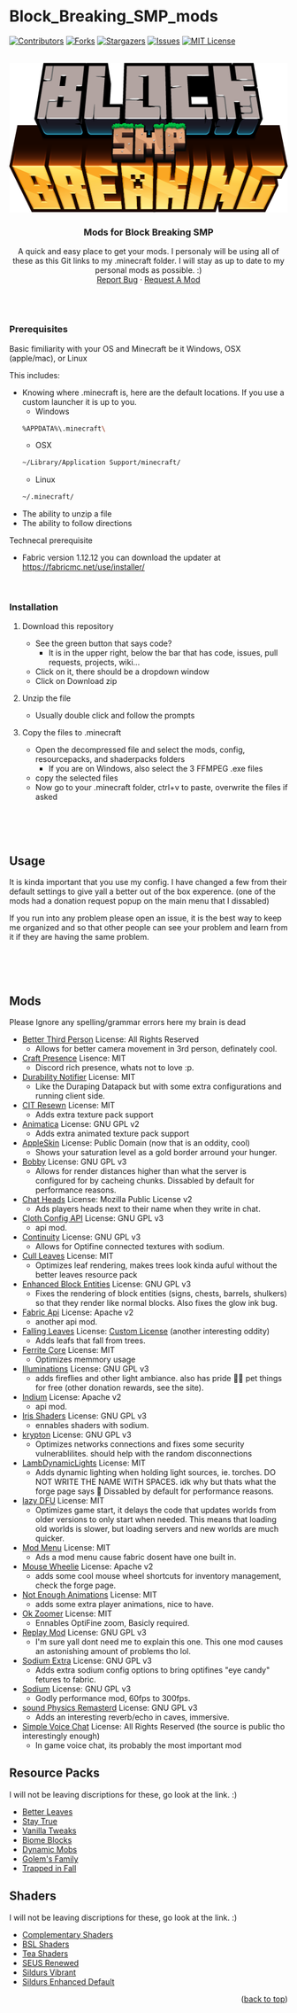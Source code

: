 # Block_Breaking_SMP_mods
<div id="top"></div>
<!--
*** Thanks for checking out the Best-README-Template. If you have a suggestion
*** that would make this better, please fork the repo and create a pull request
*** or simply open an issue with the tag "enhancement".
*** Don't forget to give the project a star!
*** Thanks again! Now go create something AMAZING! :D
-->



<!-- PROJECT SHIELDS -->
<!--
*** I'm using markdown "reference style" links for readability.
*** Reference links are enclosed in brackets [ ] instead of parentheses ( ).
*** See the bottom of this document for the declaration of the reference variables
*** for contributors-url, forks-url, etc. This is an optional, concise syntax you may use.
*** https://www.markdownguide.org/basic-syntax/#reference-style-links
-->
[![Contributors][contributors-shield]][contributors-url]
[![Forks][forks-shield]][forks-url]
[![Stargazers][stars-shield]][stars-url]
[![Issues][issues-shield]][issues-url]
[![MIT License][license-shield]][license-url]

<!-- PROJECT LOGO -->
<br />
<div align="center">
  <a href="https://github.com/VoidAndCaffeine/Block_Breaking_SMP_mods/">
    <img src="images/logo.png" alt="Logo" width="554" height="270">
  </a>

<h3 align="center">Mods for Block Breaking SMP</h3>

  <p align="center">
    A quick and easy place to get your mods. I personaly will be using all of these as this Git links to my .minecraft folder. I will stay as up to date to my personal mods as possible. :)
    <br />
    <a href="https://github.com/VoidAndCaffeine/Block_Breaking_SMP_mods/issues">Report Bug</a>
    ·
    <a href="https://github.com/VoidAndCaffeine/Block_Breaking_SMP_mods/issues">Request A Mod</a>
    <br />
    <br />
  </p>
</div>

<br />

### Prerequisites

Basic fimiliarity with your OS and Minecraft be it Windows, OSX (apple/mac), or Linux

This includes:
* Knowing where .minecraft is, here are the default locations. If you use a custom launcher it is up to you.
    + Windows
    ```sh
    %APPDATA%\.minecraft\
    ```
    + OSX
    ```sh
    ~/Library/Application Support/minecraft/
    ```
    + Linux
    ```sh
    ~/.minecraft/
    ```
* The ability to unzip a file
* The ability to follow directions

Technecal prerequisite

* Fabric version 1.12.12 you can download the updater at https://fabricmc.net/use/installer/

<br />

### Installation

1. Download this repository
    + See the green button that says code?
      * It is in the upper right, below the bar that has code, issues, pull requests, projects, wiki...
    + Click on it, there should be a dropdown window
    + Click on Download zip


2. Unzip the file
    + Usually double click and follow the prompts


4. Copy the files to .minecraft
    + Open the decompressed file and select the mods, config, resourcepacks, and shaderpacks folders
      * If you are on Windows, also select the 3 FFMPEG .exe files
    + copy the selected files
    + Now go to your .minecraft folder, ctrl+v to paste, overwrite the files if asked

<br />
<br />
<br />

<!-- USAGE EXAMPLES -->
## Usage

It is kinda important that you use my config. I have changed a few from their default settings to give yall a better out of the box experence. (one of the mods had a donation request popup on the main menu that I dissabled)

If you run into any problem please open an issue, it is the best way to keep me organized and so that other people can see your problem and learn from it if they are having the same problem.

<br />
<br />
<br />

<!-- ACKNOWLEDGMENTS -->
## Mods

Please Ignore any spelling/grammar errors here my brain is dead

* [Better Third Person](https://www.curseforge.com/minecraft/mc-mods/better-third-person)     License: All Rights Reserved
    + Allows for better camera movement in 3rd person, definately cool.
* [Craft Presence](https://www.curseforge.com/minecraft/mc-mods/craftpresence)    Lisence: MIT
    + Discord rich presence, whats not to love :p.
* [Durability Notifier](https://www.curseforge.com/minecraft/mc-mods/durability-notifier)    License: MIT
    + Like the Duraping Datapack but with some extra configurations and running client side.
* [CIT Resewn](https://www.curseforge.com/minecraft/mc-mods/cit-resewn)    License: MIT
    + Adds extra texture pack support
* [Animatica](https://www.curseforge.com/minecraft/mc-mods/animatica)    License: GNU GPL v2
    + Adds extra animated texture pack support
* [AppleSkin](https://www.curseforge.com/minecraft/mc-mods/appleskin)    License: Public Domain (now that is an oddity, cool)
    + Shows your saturation level as a gold border arround your hunger.
* [Bobby](https://www.curseforge.com/minecraft/mc-mods/bobby)    License: GNU GPL v3
    + Allows for render distances higher than what the server is configured for by cacheing chunks. Dissabled by default for performance reasons.
* [Chat Heads](https://www.curseforge.com/minecraft/mc-mods/chat-heads)    License: Mozilla Public License v2
    + Ads players heads next to their name when they write in chat.
* [Cloth Config API](https://www.curseforge.com/minecraft/mc-mods/cloth-config/files)    License: GNU GPL v3
    + api mod.
* [Continuity](https://www.curseforge.com/minecraft/mc-mods/continuity)    License: GNU GPL v3
    + Allows for Optifine connected textures with sodium.
* [Cull Leaves](https://www.curseforge.com/minecraft/mc-mods/cull-leaves)    License: MIT
    + Optimizes leaf rendering, makes trees look kinda auful without the better leaves resource pack
* [Enhanced Block Entities](https://www.curseforge.com/minecraft/mc-mods/enhanced-block-entities)    License: GNU GPL v3
    + Fixes the rendering of block entities (signs, chests, barrels, shulkers) so that they render like normal blocks. Also fixes the glow ink bug.
* [Fabric Api](https://www.curseforge.com/minecraft/mc-mods/fabric-api)     License: Apache v2
    + another api mod.
* [Falling Leaves](https://www.curseforge.com/minecraft/mc-mods/falling-leaves-fabric)    License: [Custom License](https://www.curseforge.com/project/417510/license) (another interesting oddity)
    + Adds leafs that fall from trees.
* [Ferrite Core](https://www.curseforge.com/minecraft/mc-mods/ferritecore-fabric)    License: MIT
    + Optimizes memmory usage
* [Illuminations](https://www.curseforge.com/minecraft/mc-mods/illuminations)    License: GNU GPL v3
    + adds fireflies and other light ambiance. also has pride 🏳️‍🌈 pet things for free (other donation rewards, see the site).
* [Indium](https://www.curseforge.com/minecraft/mc-mods/indium)    License: Apache v2
    + api mod.
* [Iris Shaders](https://www.curseforge.com/minecraft/mc-mods/irisshaders)    License: GNU GPL v3
    + ennables shaders with sodium.
* [krypton](https://www.curseforge.com/minecraft/mc-mods/krypton)    License: GNU GPL v3
    + Optimizes networks connections and fixes some security vulnerablilites. should help with the random disconnections
* [LambDynamicLights](https://www.curseforge.com/minecraft/mc-mods/lambdynamiclights)    License: MIT
    + Adds dynamic lighting when holding light sources, ie. torches. DO NOT WRITE THE NAME WITH SPACES. idk why but thats what the forge page says 🤷 Dissabled by default for performance reasons.
* [lazy DFU](https://www.curseforge.com/minecraft/mc-mods/lazydfu)    License: MIT
    + Optimizes game start, it delays the code that updates worlds from older versions to only start when needed. This means that loading old worlds is slower, but loading servers and new worlds are much quicker.
* [Mod Menu](https://www.curseforge.com/minecraft/mc-mods/modmenu)    License: MIT
    + Ads a mod menu cause fabric dosent have one built in.
* [Mouse Wheelie](https://www.curseforge.com/minecraft/mc-mods/mouse-wheelie)    License: Apache v2
    + adds some cool mouse wheel shortcuts for inventory management, check the forge page.
* [Not Enough Animations](https://www.curseforge.com/minecraft/mc-mods/not-enough-animations)    License: MIT
    + adds some extra player animations, nice to have.
* [Ok Zoomer](https://www.curseforge.com/minecraft/mc-mods/ok-zoomer)    License: MIT
    + Ennables OptiFine zoom, Basicly required.
* [Replay Mod](https://github.com/ReplayMod/ReplayMod)    License: GNU GPL v3
    + I'm sure yall dont need me to explain this one. This one mod causes an astonishing amount of problems tho lol.
* [Sodium Extra](https://www.curseforge.com/minecraft/mc-mods/sodium-extra)    License: GNU GPL v3
    + Adds extra sodium config options to bring optifines "eye candy" fetures to fabric.
* [Sodium](https://www.curseforge.com/minecraft/mc-mods/sodium)    License: GNU GPL v3
    + Godly performance mod, 60fps to 300fps.
* [sound Physics Remasterd](https://www.curseforge.com/minecraft/mc-mods/sound-physics-remastered)    License: GNU GPL v3
    + Adds an interesting reverb/echo in caves, immersive.
* [Simple Voice Chat](https://www.curseforge.com/minecraft/mc-mods/simple-voice-chat)    License: All Rights Reserved (the source is public tho interestingly enough)
    + In game voice chat, its probably the most important mod
<!--* []()    License: 
    + Adds -->

<!-- ACKNOWLEDGMENTS -->
## Resource Packs

I will not be leaving discriptions for these, go look at the link. :)

* [Better Leaves](https://www.curseforge.com/minecraft/texture-packs/motschens-better-leaves)
* [Stay True](https://www.curseforge.com/minecraft/texture-packs/stay-true)
* [Vanilla Tweaks](https://vanillatweaks.net/picker/resource-packs/)
* [Biome Blocks](https://www.planetminecraft.com/texture-pack/biome-blocks-biome-variation/)
* [Dynamic Mobs](https://www.planetminecraft.com/texture-pack/more-mob-variants/)
* [Golem's Family](https://www.planetminecraft.com/texture-pack/golem-s-family/)
* [Trapped in Fall](https://www.planetminecraft.com/texture-pack/trapped-in-fall/)

## Shaders

I will not be leaving discriptions for these, go look at the link. :)

* [Complementary Shaders](https://www.curseforge.com/minecraft/customization/complementary-shaders)
* [BSL Shaders](https://bitslablab.com/bslshaders/)
* [Tea Shaders](https://www.curseforge.com/minecraft/customization/beyondbelief-vanilla-reborn)
* [SEUS Renewed](https://www.sonicether.com/seus/#downloads)
* [Sildurs Vibrant](https://www.curseforge.com/minecraft/customization/sildurs-vibrant-shaders)
* [Sildurs Enhanced Default](https://www.curseforge.com/minecraft/customization/sildurs-enhanced-default)

<p align="right">(<a href="#top">back to top</a>)</p>

<!-- MARKDOWN LINKS & IMAGES -->
<!-- https://www.markdownguide.org/basic-syntax/#reference-style-links -->
[contributors-shield]: https://img.shields.io/github/contributors/VoidAndCaffeine/Block_Breaking_SMP_mods.svg?style=for-the-badge
[contributors-url]: https://github.com/VoidAndCaffeine/Block_Breaking_SMP_mods/graphs/contributors
[forks-shield]: https://img.shields.io/github/forks/VoidAndCaffeine/Block_Breaking_SMP_mods.svg?style=for-the-badge
[forks-url]: https://github.com/VoidAndCaffeine/Block_Breaking_SMP_mods/network/members
[stars-shield]: https://img.shields.io/github/stars/VoidAndCaffeine/Block_Breaking_SMP_mods.svg?style=for-the-badge
[stars-url]: https://github.com/VoidAndCaffeine/Block_Breaking_SMP_mods/stargazers
[issues-shield]: https://img.shields.io/github/issues/VoidAndCaffeine/Block_Breaking_SMP_mods.svg?style=for-the-badge
[issues-url]: https://github.com/VoidAndCaffeine/Block_Breaking_SMP_mods/issues
[license-shield]: https://img.shields.io/github/license/VoidAndCaffeine/Block_Breaking_SMP_mods.svg?style=for-the-badge
[license-url]: https://github.com/VoidAndCaffeine/Block_Breaking_SMP_mods/blob/main/LICENSE
[product-screenshot]: images/screenshot.png
